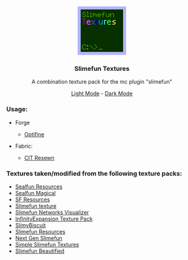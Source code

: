 <br />
<p align="center">
  <a href="https://github.com/ServerSMP-Github/Slimefun-Textures">
    <img src="./icon.png" alt="SFT-logo">
  </a>
</p>

<h3 align="center">Slimefun Textures</h3>

<p align="center">A combination texture pack for the mc plugin "slimefun"</p>

<p align="center">
  <a href="https://github.com/ServerSMP-Github/Slimefun-Textures/releases/latest/download/slimefun-textures-light.zip">Light Mode</a>
  -
  <a href="https://github.com/ServerSMP-Github/Slimefun-Textures/releases/latest/download/slimefun-textures-dark.zip">Dark Mode</a>
</p>

### Usage:

- Forge
  - [Optifine](https://www.optifine.net/home)
  
- Fabric:
  -  [CIT Resewn](https://modrinth.com/mod/cit-resewn)

### Textures taken/modified from the following texture packs:

- [Sealfun Resources](https://www.planetminecraft.com/texture-pack/sealfun-resources/)
- [Sealfun Magical](https://www.planetminecraft.com/texture-pack/sealfun-magical/)
- [SF Resources](https://github.com/roracle/SF-resources/releases/tag/0.01-beta)
- [Slimefun texture](https://www.planetminecraft.com/texture-pack/slimefun-texture-by-raulh22/)
- [Slimefun Networks Visualizer](https://github.com/54M44R/Slimefun-Networks-Visualizer)
- [InfinityExpansion Texture Pack](https://github.com/Mooy1/InfinityExpansion/releases/tag/v1)
- [SlimyBiscuit](https://www.curseforge.com/minecraft/texture-packs/slimybiscuit)
- [Slimefun Resources](https://datapackcenter.com/projects/slimefun-resources-final.12/)
- [Next Gen Slimefun](https://www.curseforge.com/minecraft/texture-packs/next-gen-slimefun)
- [Simple Slimefun Textures](https://www.planetminecraft.com/texture-pack/simple-slimefun-textures/)
- [Slimefun Beautified](https://github.com/54M44R/Slimefun-Beautified)
